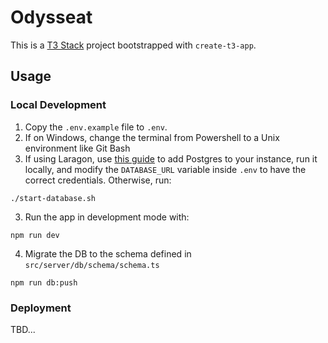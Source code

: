 # Odysseat

This is a [T3 Stack](https://create.t3.gg/) project bootstrapped with `create-t3-app`.


## Usage

### Local Development
1.  Copy the `.env.example` file to `.env`.
2.  If on Windows, change the terminal from Powershell to a Unix environment like Git Bash
3.  If using Laragon, use [this guide](https://dev.to/dendihandian/adding-postgresql-to-laragon-2kde) to add Postgres to your instance, run it locally, and modify the `DATABASE_URL` variable inside `.env` to have the correct credentials. Otherwise, run:
```
./start-database.sh
```

3. Run the app in development mode with:
```
npm run dev
```

4. Migrate the DB to the schema defined in `src/server/db/schema/schema.ts`
```
npm run db:push
```

### Deployment

TBD...
